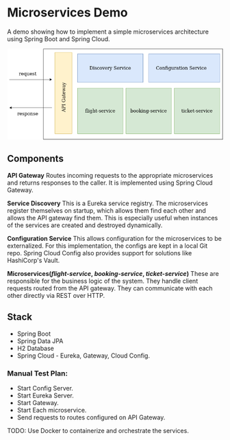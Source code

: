 # Microservices Demo

A demo showing how to implement a simple microservices architecture using Spring Boot and Spring Cloud. 

![](microservices-demo.png)

## Components

 **API Gateway** Routes incoming requests to the appropriate microservices and returns responses to the caller. It 
 is implemented using Spring Cloud Gateway.

**Service Discovery** This is a Eureka service registry. The microservices register themselves on startup, 
which allows them find each other and allows the API gateway find them. This is especially useful when instances of 
the services are created and destroyed dynamically.

**Configuration Service** This allows configuration for the microservices to be externalized. For this implementation, 
the configs are kept in a local Git repo. Spring Cloud Config also provides support for solutions like HashiCorp's 
Vault.

**Microservices(_flight-service_, _booking-service_, _ticket-service_)** These are responsible 
for the business logic of the system. They handle client requests routed from the API gateway.
They can communicate with each other directly via REST over HTTP. 

## Stack

- Spring Boot
- Spring Data JPA 
- H2 Database
- Spring Cloud - Eureka, Gateway, Cloud Config.

### Manual Test Plan:

- Start Config Server.
- Start Eureka Server.
- Start Gateway.
- Start Each microservice.
- Send requests to routes configured on API Gateway.

TODO: Use Docker to containerize and orchestrate the services.
